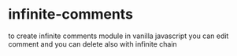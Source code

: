 # infinite-comments
to create infinite comments module in vanilla javascript
you can edit comment and you can delete also with infinite chain
